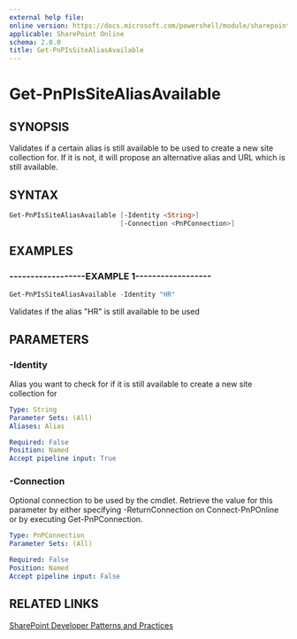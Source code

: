 ```yaml
---
external help file:
online version: https://docs.microsoft.com/powershell/module/sharepoint-pnp/get-pnpissitealiasavailable
applicable: SharePoint Online
schema: 2.0.0
title: Get-PnPIsSiteAliasAvailable
---
```


# Get-PnPIsSiteAliasAvailable

## SYNOPSIS
Validates if a certain alias is still available to be used to create a new site collection for. If it is not, it will propose an alternative alias and URL which is still available.

## SYNTAX 

```powershell
Get-PnPIsSiteAliasAvailable [-Identity <String>]
                            [-Connection <PnPConnection>]
```

## EXAMPLES

### ------------------EXAMPLE 1------------------
```powershell
Get-PnPIsSiteAliasAvailable -Identity "HR"
```

Validates if the alias "HR" is still available to be used

## PARAMETERS

### -Identity
Alias you want to check for if it is still available to create a new site collection for

```yaml
Type: String
Parameter Sets: (All)
Aliases: Alias

Required: False
Position: Named
Accept pipeline input: True
```

### -Connection
Optional connection to be used by the cmdlet. Retrieve the value for this parameter by either specifying -ReturnConnection on Connect-PnPOnline or by executing Get-PnPConnection.

```yaml
Type: PnPConnection
Parameter Sets: (All)

Required: False
Position: Named
Accept pipeline input: False
```

## RELATED LINKS

[SharePoint Developer Patterns and Practices](https://aka.ms/sppnp)